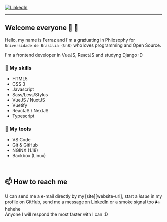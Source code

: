 
[![LinkedIn][linkedin-shield]][linkedin-url]
___
## Welcome everyone 💙 🎴

Hello, my name is Ferraz and I'm a graduating in Philosophy for `Universidade de Brasília (UnB)` who loves programming and Open Source. 

I'm a frontend developer in VueJS, ReactJS and studyng Django :D

### 🐙 My skills
 - HTML5
 - CSS 3
 - Javascript
 - Sass/Less/Stylus
 - VueJS / NuxtJS
 - Vuetify
 - ReactJS / NextJS
 - Typescript
 
### 🔩 My tools
 - VS Code
 - Git & GitHub
 - NGINX (1.18)
 - Backbox (Linux)
<!-- [![afaferz](https://github-readme-stats.vercel.app/api/top-langs/?username=afaferz&hide=html&layout=compact&theme=dracula)](https://github.com/afaferz/) -->

[linkedin-shield]: https://img.shields.io/badge/-LinkedIn-black?style=for-the-badge&logo=linkedin&colorB=555
[linkedin-url]: https://www.linkedin.com/in/afaferz/
[website-shield]: https://img.shields.io/badge/-Website-black?style=for-the-badge&logo=html5&logoColor=FFF&colorB=555
<br />

## 📫 How to reach me
U can send me a e-mail directly by my [site][website-url], start a _issue_ in my profile on GitHub, send me a message on [LinkedIn][linkedin-url] or a smoke signal too 🌬 hehehe </br>
Anyone I will respond the most faster with I can :D
